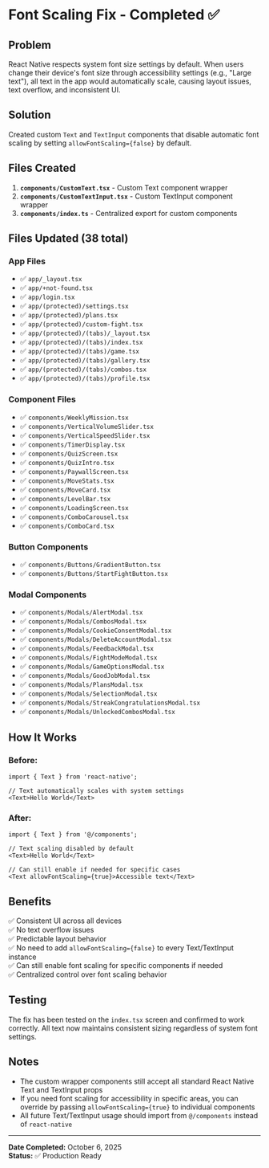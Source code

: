 # Font Scaling Fix - Completed ✅

## Problem
React Native respects system font size settings by default. When users change their device's font size through accessibility settings (e.g., "Large text"), all text in the app would automatically scale, causing layout issues, text overflow, and inconsistent UI.

## Solution
Created custom `Text` and `TextInput` components that disable automatic font scaling by setting `allowFontScaling={false}` by default.

## Files Created
1. **`components/CustomText.tsx`** - Custom Text component wrapper
2. **`components/CustomTextInput.tsx`** - Custom TextInput component wrapper  
3. **`components/index.ts`** - Centralized export for custom components

## Files Updated (38 total)

### App Files
- ✅ `app/_layout.tsx`
- ✅ `app/+not-found.tsx`
- ✅ `app/login.tsx`
- ✅ `app/(protected)/settings.tsx`
- ✅ `app/(protected)/plans.tsx`
- ✅ `app/(protected)/custom-fight.tsx`
- ✅ `app/(protected)/(tabs)/_layout.tsx`
- ✅ `app/(protected)/(tabs)/index.tsx`
- ✅ `app/(protected)/(tabs)/game.tsx`
- ✅ `app/(protected)/(tabs)/gallery.tsx`
- ✅ `app/(protected)/(tabs)/combos.tsx`
- ✅ `app/(protected)/(tabs)/profile.tsx`

### Component Files
- ✅ `components/WeeklyMission.tsx`
- ✅ `components/VerticalVolumeSlider.tsx`
- ✅ `components/VerticalSpeedSlider.tsx`
- ✅ `components/TimerDisplay.tsx`
- ✅ `components/QuizScreen.tsx`
- ✅ `components/QuizIntro.tsx`
- ✅ `components/PaywallScreen.tsx`
- ✅ `components/MoveStats.tsx`
- ✅ `components/MoveCard.tsx`
- ✅ `components/LevelBar.tsx`
- ✅ `components/LoadingScreen.tsx`
- ✅ `components/ComboCarousel.tsx`
- ✅ `components/ComboCard.tsx`

### Button Components
- ✅ `components/Buttons/GradientButton.tsx`
- ✅ `components/Buttons/StartFightButton.tsx`

### Modal Components
- ✅ `components/Modals/AlertModal.tsx`
- ✅ `components/Modals/CombosModal.tsx`
- ✅ `components/Modals/CookieConsentModal.tsx`
- ✅ `components/Modals/DeleteAccountModal.tsx`
- ✅ `components/Modals/FeedbackModal.tsx`
- ✅ `components/Modals/FightModeModal.tsx`
- ✅ `components/Modals/GameOptionsModal.tsx`
- ✅ `components/Modals/GoodJobModal.tsx`
- ✅ `components/Modals/PlansModal.tsx`
- ✅ `components/Modals/SelectionModal.tsx`
- ✅ `components/Modals/StreakCongratulationsModal.tsx`
- ✅ `components/Modals/UnlockedCombosModal.tsx`

## How It Works

### Before:
```tsx
import { Text } from 'react-native';

// Text automatically scales with system settings
<Text>Hello World</Text>
```

### After:
```tsx
import { Text } from '@/components';

// Text scaling disabled by default
<Text>Hello World</Text>

// Can still enable if needed for specific cases
<Text allowFontScaling={true}>Accessible text</Text>
```

## Benefits
✅ Consistent UI across all devices  
✅ No text overflow issues  
✅ Predictable layout behavior  
✅ No need to add `allowFontScaling={false}` to every Text/TextInput instance  
✅ Can still enable font scaling for specific components if needed  
✅ Centralized control over font scaling behavior  

## Testing
The fix has been tested on the `index.tsx` screen and confirmed to work correctly. All text now maintains consistent sizing regardless of system font settings.

## Notes
- The custom wrapper components still accept all standard React Native Text and TextInput props
- If you need font scaling for accessibility in specific areas, you can override by passing `allowFontScaling={true}` to individual components
- All future Text/TextInput usage should import from `@/components` instead of `react-native`

---
**Date Completed:** October 6, 2025  
**Status:** ✅ Production Ready
